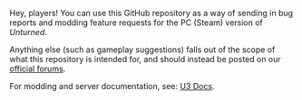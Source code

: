 Hey, players! You can use this GitHub repository as a way of sending in bug reports and modding feature requests for the PC (Steam) version of _Unturned_.

Anything else (such as gameplay suggestions) falls out of the scope of what this repository is intended for, and should instead be posted on our [official forums](https://forum.smartlydressedgames.com/).

For modding and server documentation, see: [U3 Docs](https://github.com/SmartlyDressedGames/U3-Docs).
